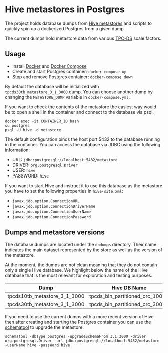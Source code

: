 # Hive metastores in Postgres

The project holds database dumps from [Hive metastores](https://cwiki.apache.org/confluence/display/Hive/AdminManual+Metastore+3.0+Administration)
and scripts to quickly spin up a dockerized Postgres from a given dump.

The current dumps hold metastore data from various [TPC-DS](http://www.tpc.org/tpcds/)
scale factors.

## Usage

-   Install [Docker](https://www.docker.com/) and [Docker Compose](https://docs.docker.com/compose/install/)
-   Create and start Postgres container: `docker-compose up`      
-   Stop and remove Postgres container: `docker-compose down`

By default the database will be initialized with `tpcds30tb_metastore_3_1_3000`
dump. You can choose another dump by changing the `METASTORE_DUMP` variable in
`docker-compose.yml`.

If you want to check the contents of the metastore the easiest way would be to
open a shell in the container and connect to the database via psql.

    docker exec -it CONTAINER_ID bash
    su postgres
    psql -U hive -d metastore

The default configuration binds the host port 5432 to the database running in
the container. You can access the database via JDBC using the following
information:

-   URL: `jdbc:postgresql://localhost:5432/metastore`
-   DRIVER: `org.postgresql.Driver`
-   USER: `hive`
-   PASSWORD: `hive`

If you want to start Hive and instruct it to use this database as the metastore
you have to set the following properties in `hive-site.xml`:

-   `javax.jdo.option.ConnectionURL`
-   `javax.jdo.option.ConnectionDriverName`
-   `javax.jdo.option.ConnectionUserName`
-   `javax.jdo.option.ConnectionPassword`

## Dumps and metastore versions

The database dumps are located under the `dbdumps` directory. Their name
indicates the main dataset represented by the store as well as the version of
the metastore.

At the moment, the dumps are not clean meaning that they do not contain only a
single Hive database. We highlight below the name of the Hive database that is
the most relevant for exploration and testing purposes:

| Dump                         | Hive DB Name                    |
| ---------------------------- | ------------------------------- |
| tpcds10tb_metastore_3_1_3000 | tpcds_bin_partitioned_orc_10000 |
| tpcds30tb_metastore_3_1_3000 | tpcds_bin_partitioned_orc_30000 |

If you need to use the current dumps with a more recent version of Hive then
after creating and starting the Postgres container you can use the
[schematool](https://cwiki.apache.org/confluence/display/Hive/Hive+Schema+Tool)
to upgrade the metastore:

    schematool -dbType postgres -upgradeSchemaFrom 3.1.3000 -driver org.postgresql.Driver -url jdbc:postgresql://localhost:5432/metastore -userName hive -passWord hive
